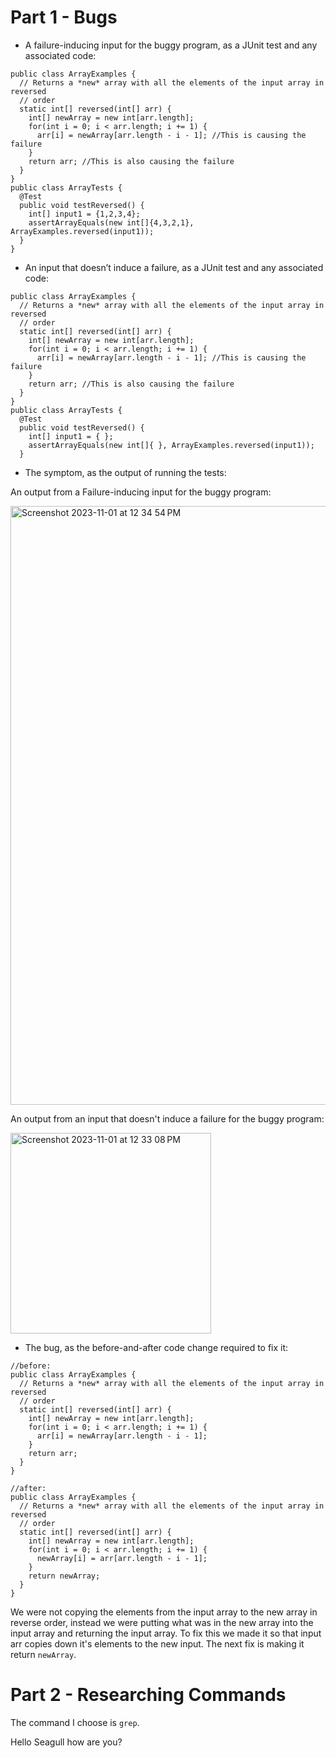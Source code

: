 # Part 1 - Bugs

* A failure-inducing input for the buggy program, as a JUnit test and any associated code:

```
public class ArrayExamples {
  // Returns a *new* array with all the elements of the input array in reversed
  // order
  static int[] reversed(int[] arr) {
    int[] newArray = new int[arr.length];
    for(int i = 0; i < arr.length; i += 1) {
      arr[i] = newArray[arr.length - i - 1]; //This is causing the failure
    }
    return arr; //This is also causing the failure
  }
}
public class ArrayTests {
  @Test
  public void testReversed() {
    int[] input1 = {1,2,3,4};
    assertArrayEquals(new int[]{4,3,2,1}, ArrayExamples.reversed(input1));
  }
}
```

* An input that doesn’t induce a failure, as a JUnit test and any associated code:

```
public class ArrayExamples {
  // Returns a *new* array with all the elements of the input array in reversed
  // order
  static int[] reversed(int[] arr) {
    int[] newArray = new int[arr.length];
    for(int i = 0; i < arr.length; i += 1) {
      arr[i] = newArray[arr.length - i - 1]; //This is causing the failure
    }
    return arr; //This is also causing the failure
  }
}
public class ArrayTests {
  @Test
  public void testReversed() {
    int[] input1 = { };
    assertArrayEquals(new int[]{ }, ArrayExamples.reversed(input1));
  }
```

* The symptom, as the output of running the tests:

An output from a Failure-inducing input for the buggy program:

<img width="958" alt="Screenshot 2023-11-01 at 12 34 54 PM" src="https://github.com/SamH314/cse15l-lab-reports/assets/146782614/b83d4bdd-a308-4edf-97ab-0e52a82686ba">

An output from an input that doesn't induce a failure for the buggy program:

<img width="321" alt="Screenshot 2023-11-01 at 12 33 08 PM" src="https://github.com/SamH314/cse15l-lab-reports/assets/146782614/29c5cd38-3a11-47b9-aa41-32c5d485d6f2">


* The bug, as the before-and-after code change required to fix it:

```
//before:
public class ArrayExamples {
  // Returns a *new* array with all the elements of the input array in reversed
  // order
  static int[] reversed(int[] arr) {
    int[] newArray = new int[arr.length];
    for(int i = 0; i < arr.length; i += 1) {
      arr[i] = newArray[arr.length - i - 1];
    }
    return arr;
  }
}
```
```
//after:
public class ArrayExamples {
  // Returns a *new* array with all the elements of the input array in reversed
  // order
  static int[] reversed(int[] arr) {
    int[] newArray = new int[arr.length];
    for(int i = 0; i < arr.length; i += 1) {
      newArray[i] = arr[arr.length - i - 1];
    }
    return newArray;
  }
}
```
We were not copying the elements from the input array to the new array in reverse order, instead we were putting what was in the new array into the input array and returning the input array. To fix this we made it so that input arr copies down it's elements to the new input. The next fix is making it return `newArray`.

# Part 2 - Researching Commands

The command I choose is `grep`.

Hello Seagull how are you?

